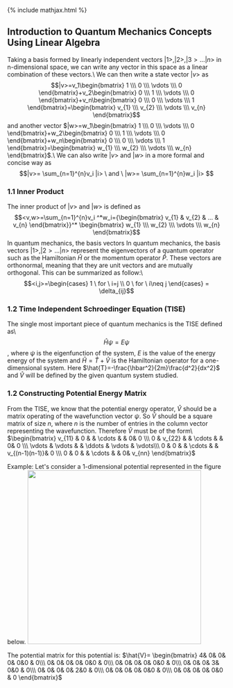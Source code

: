 {% include mathjax.html %}


## Introduction to Quantum Mechanics Concepts Using Linear Algebra
Taking a basis formed by linearly independent vectors $|1>, |2>, |3>... |n>$ in n-dimensional space, we can write any vector in this space as a linear combination of these vectors.\\
We can then write a state vector $|v>$ as $$|v>=v_1\begin{bmatrix} 1 \\\ 0 \\\ \vdots \\\ 0 \end{bmatrix}+v_2\begin{bmatrix} 0 \\\ 1 \\\ \vdots \\\ 0 \end{bmatrix}+v_n\begin{bmatrix} 0 \\\ 0 \\\ \vdots \\\ 1 \end{bmatrix}=\begin{bmatrix} v_{1} \\\ v_{2} \\\ \vdots \\\ v_{n} \end{bmatrix}$$ and another vector $|w>=w_1\begin{bmatrix} 1 \\\ 0 \\\ \vdots \\\ 0 \end{bmatrix}+w_2\begin{bmatrix} 0 \\\ 1 \\\ \vdots \\\ 0 \end{bmatrix}+w_n\begin{bmatrix} 0 \\\ 0 \\\ \vdots \\\ 1 \end{bmatrix}=\begin{bmatrix} w_{1} \\\ w_{2} \\\ \vdots \\\ w_{n} \end{bmatrix}$.\\
We can also write $|v>$ and $|w>$ in a more formal and concise way as
$$|v>= \sum_{n=1}^{n}v_i |i> \ and \ |w>= \sum_{n=1}^{n}w_i |i> $$

### 1.1 Inner Product
The inner product of $|v>$ and $|w>$ is defined as
$$<v,w>=\sum_{n=1}^{n}v_i ^*w_i={\begin{bmatrix} v_{1} & v_{2} & ... & v_{n} \end{bmatrix}}^* \begin{bmatrix} w_{1} \\\ w_{2} \\\ \vdots \\\ w_{n} \end{bmatrix}$$
In quantum mechanics, the basis vectors In quantum mechanics, the basis vectors $|1>, |2>... |n>$ represent the eigenvectors of a quantum operator such as the Hamiltonian $\hat{H}$ or the momentum operator $\hat{P}$. These vectors are orthonormal, meaning that they are unit vectors and are mutually orthogonal. This can be summarized as follow:\\
$$<i,j>=\begin{cases} 1 \ for \ i=j \\ 0 \ for \ i\neq j \end{cases} = \delta_{ij}$$

### 1.2 Time Independent Schroedinger Equation (TISE)
The single most important piece of quantum mechanics is the TISE defined as\\
$$\hat{H}\psi=E\psi$$, where $\psi$ is the eigenfunction of the system, $E$ is the value of the energy energy of the system and $\hat{H}=\hat{T}+\hat{V}$ is the Hamiltonian operator for a one-dimensional system. Here $\hat{T}=-\frac{\hbar^2}{2m}\frac{d^2}{dx^2}$ and $\hat{V}$ will be defined by the given quantum system studied.

### 1.2 Constructing Potential Energy Matrix
From the TISE, we know that the potential energy operator, $\hat{V}$ should be a matrix operating of the wavefunction vector $\psi$. So $\hat{V}$ should be a square matrix of size $n$, where $n$ is the number of entries in the column vector representing the wavefunction. Therefore $\hat{V}$ must be of the form\\
$\begin{bmatrix}
 v_{11} & 0 & & \cdots & & 0&  0 \\\
 0 & v_{22} & & \cdots & & 0&  0 \\\
 \vdots &  \vdots &  & \ddots  & \vdots & \vdots\\\
 0 & 0 & & \cdots & & v_{(n-1)(n-1)}&  0 \\\
0 & 0 & & \cdots & & 0&  v_{nn}
\end{bmatrix}$

Example:
Let's consider a 1-dimensional potential represented in the figure below. 
<img src="https://user-images.githubusercontent.com/35305574/35256754-4f4343e6-ffc3-11e7-9027-26fe1c8dd879.jpg" width="400">

The potential matrix for this potential is:
$\hat{V}= \begin{bmatrix}
4& 0& 0& 0& 0&0 & 0\\\
0& 0& 0& 0& 0&0 & 0\\\
0& 0& 0& 0& 0&0 & 0\\\
0& 0& 0& 3& 0&0 & 0\\\
0& 0& 0& 0& 2&0 & 0\\\
0& 0& 0& 0& 0&0 & 0\\\
0& 0& 0& 0& 0&0 & 0
\end{bmatrix}$
